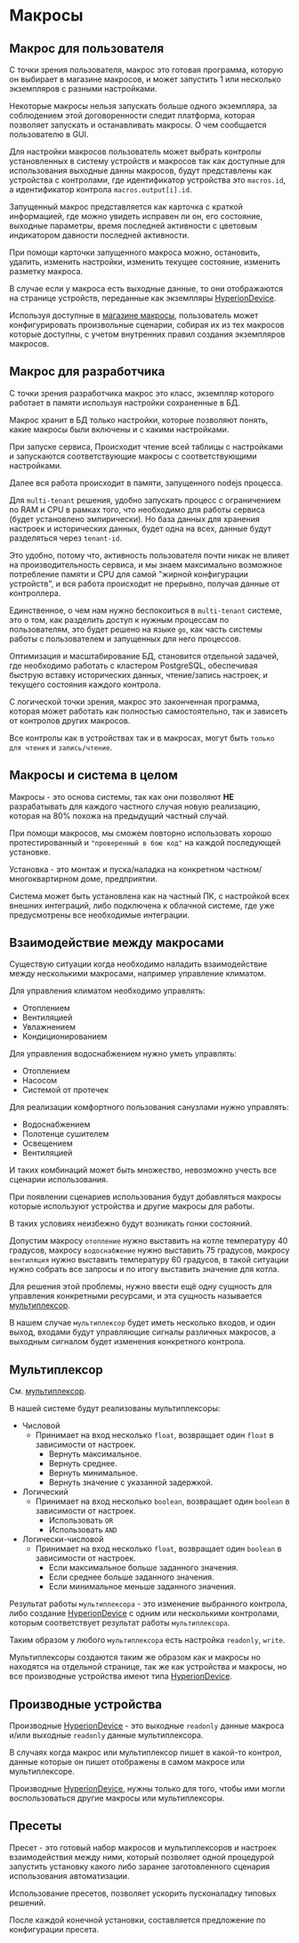 # Макросы

## Макрос для пользователя

С точки зрения пользователя, макрос это готовая программа, которую он выбирает в магазине макросов, и может запустить 1 или несколько экземпляров с разными настройками.

Некоторые макросы нельзя запускать больше одного экземпляра, за соблюдением этой договоренности следит платформа, которая позволяет запускать и останавливать макросы. О чем сообщается пользователю в GUI.

Для настройки макросов пользователь может выбрать контролы установленных в систему устройств и макросов так как доступные для использования выходные данны макросов, будут представлены как устройства с контролами, где идентификатор устройства это `macros.id`, а идентификатор контрола `macros.output[i].id`.

Запущенный макрос представляется как карточка с краткой информацией, где можно увидеть исправен ли он, его состояние, выходные параметры, время последней активности с цветовым индикатором давности последней активности.

При помощи карточки запущенного макроса можно, остановить, удалить, изменить настройки, изменить текущее состояние, изменить разметку макроса.

В случае если у макроса есть выходные данные, то они отображаются на странице устройств, переданные как экземпляры [HyperionDevice](../src/domain/hyperion-device.ts).

Используя доступные в [магазине макросы](../src/domain/macroses/macros-showcase.ts), пользователь может конфигурировать произвольные сценарии, собирая их из тех макросов которые доступны, с учетом внутренних правил создания экземпляров макросов.

## Макрос для разработчика

С точки зрения разработчика макрос это класс, экземпляр которого работает в памяти используя настройки сохраненные в БД.

Макрос хранит в БД только настройки, которые позволяют понять, какие макросы были включены и с какими настройками.

При запуске сервиса, Происходит чтение всей таблицы с настройками и запускаются соответствующие макросы с соответствующими настройками.

Далее вся работа происходит в памяти, запущенного nodejs процесса.

Для `multi-tenant` решения, удобно запускать процесс с ограничением по RAM и CPU в рамках того, что необходимо для работы сервиса (будет установлено эмпирически). Но база данных для хранения настроек и исторических данных, будет одна на всех, данные будут разделяться через `tenant-id`.

Это удобно, потому что, активность пользователя почти никак не влияет на производительность сервиса, и мы знаем максимально возможное потребление памяти и CPU для самой "жирной конфигурации устройств", и вся работа происходит не прерывно, получая данные от контроллера.

Единственное, о чем нам нужно беспокоиться в `multi-tenant` системе, это о том, как разделить доступ к нужным процессам по пользователям, это будет решено на языке `go`, как часть системы работы с пользователем и запущенных для него процессов.

Оптимизация и масштабирование БД, становится отдельной задачей, где необходимо работать с кластером PostgreSQL, обеспечивая быструю вставку исторических данных, чтение/запись настроек, и текущего состояния каждого контрола.

С логической точки зрения, макрос это законченная программа, которая может работать как полностью самостоятельно, так и зависеть от контролов других макросов.

Все контролы как в устройствах так и в макросах, могут быть `только для чтения` и `запись/чтение`.

## Макросы и система в целом

Макросы - это основа системы, так как они позволяют **НЕ** разрабатывать для каждого частного случая новую реализацию, которая на 80% похожа на предыдущий частный случай.

При помощи макросов, мы сможем повторно использовать хорошо протестированный и `"проверенный в бою код"` на каждой последующей установке.

Установка - это монтаж и пуска/наладка на конкретном частном/многоквартирном доме, предприятии.

Система может быть установлена как на частный ПК, с настройкой всех внешних интеграций, либо подключена к облачной системе, где уже предусмотрены все необходимые интеграции.

## Взаимодействие между макросами

Существую ситуации когда необходимо наладить взаимодействие между несколькими макросами, например управление климатом.

Для управления климатом необходимо управлять:

- Отоплением
- Вентиляцией
- Увлажнением
- Кондиционированием

Для управления водоснабжением нужно уметь управлять:

- Отоплением
- Насосом
- Системой от протечек

Для реализации комфортного пользования санузлами нужно управлять:

- Водоснабжением
- Полотенце сушителем
- Освещением
- Вентиляцией

И таких комбинаций может быть множество, невозможно учесть все сценарии использования.

При появлении сценариев использования будут добавляться макросы которые используют устройства и другие макросы для работы.

В таких условиях неизбежно будут возникать гонки состояний.

Допустим макросу `отопление` нужно выставить на котле температуру 40 градусов, макросу `водоснабжение` нужно выставить 75 градусов, макросу `вентиляция` нужно выставить температуру 60 градусов, в такой ситуации нужно собрать все запросы и по итогу выставить значение для котла.

Для решения этой проблемы, нужно ввести ещё одну сущность для управления конкретными ресурсами, и эта сущность называется [мультиплексор](<https://ru.wikipedia.org/wiki/Мультиплексор_(электроника)>).

В нашем случае `мультиплексор` будет иметь несколько входов, и один выход, входами будут управляющие сигналы различных макросов, а выходным сигналом будет изменения конкретного контрола.

## Мультиплексор

См. [мультиплексор](<https://ru.wikipedia.org/wiki/Мультиплексор_(электроника)>).

В нашей системе будут реализованы мультиплексоры:

- Числовой
  - Принимает на вход несколько `float`, возвращает один `float` в зависимости от настроек.
    - Вернуть максимальное.
    - Вернуть среднее.
    - Вернуть минимальное.
    - Вернуть значение с указанной задержкой.
- Логический
  - Принимает на вход несколько `boolean`, возвращает один `boolean` в зависимости от настроек.
    - Использовать `OR`
    - Использовать `AND`
- Логически-числовой
  - Принимает на вход несколько `float`, возвращает один `boolean` в зависимости от настроек.
    - Если максимальное больше заданного значения.
    - Если среднее больше заданного значения.
    - Если минимальное меньше заданного значения.

Результат работы `мультиплексора` - это изменение выбранного контрола, либо создание [HyperionDevice](../src/domain/hyperion-device.ts) с одним или несколькими контролами, которым соответствует результат работы `мультиплексора`.

Таким образом у любого `мультиплексора` есть настройка `readonly`, `write`.

Мультиплексоры создаются таким же образом как и макросы но находятся на отдельной странице, так же как устройства и макросы, но все производные устройства имеют типа [HyperionDevice](../src/domain/hyperion-device.ts).

## Производные устройства

Производные [HyperionDevice](../src/domain/hyperion-device.ts) - это выходные `readonly` данные макроса и/или выходные `readonly` данные мультиплексора.

В случаях когда макрос или мультиплексор пишет в какой-то контрол, данные которые он пишет отображены в самом макросе или мультиплексоре.

Производные [HyperionDevice](../src/domain/hyperion-device.ts), нужны только для того, чтобы ими могли воспользоваться другие макросы или мультиплексоры.

## Пресеты

Пресет - это готовый набор макросов и мультиплексоров и настроек взаимодействия между ними, который позволяет одной процедурой запустить установку какого либо заранее заготовленного сценария использования автоматизации.

Использование пресетов, позволяет ускорить пусконаладку типовых решений.

После каждой конечной установки, составляется предложение по конфигурации пресета.
